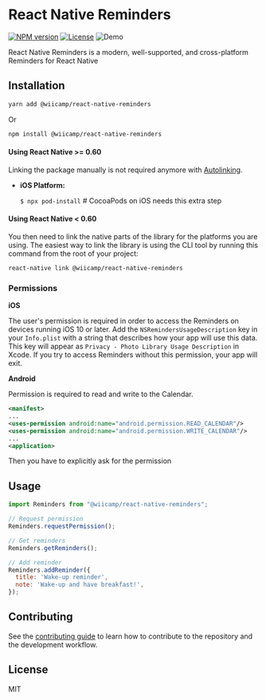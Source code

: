 # React Native Reminders
[![NPM version](https://img.shields.io/npm/v/react-native-easy-select)](https://www.npmjs.com/package/react-native-easy-select)
[![License](https://img.shields.io/npm/l/react-native-easy-select)](https://github.com/havinhthai/react-native-easy-select/blob/master/LICENSE)
![Demo](https://reactjs.org/logo-og.png)

React Native Reminders is a modern, well-supported, and cross-platform Reminders for React Native

## Installation

```sh
yarn add @wiicamp/react-native-reminders
```
Or
```sh
npm install @wiicamp/react-native-reminders
```

#### Using React Native >= 0.60
Linking the package manually is not required anymore with [Autolinking](https://github.com/react-native-community/cli/blob/master/docs/autolinking.md).

- **iOS Platform:**

  `$ npx pod-install` # CocoaPods on iOS needs this extra step

#### Using React Native < 0.60

You then need to link the native parts of the library for the platforms you are using. The easiest way to link the library is using the CLI tool by running this command from the root of your project:

```
react-native link @wiicamp/react-native-reminders
```

### Permissions

**iOS**

The user's permission is required in order to access the Reminders on devices running iOS 10 or later. Add the `NSRemindersUsageDescription` key in your `Info.plist` with a string that describes how your app will use this data. This key will appear as `Privacy - Photo Library Usage Description` in Xcode. If you try to access Reminders without this permission, your app will exit.

**Android**

Permission is required to read and write to the Calendar.

```xml
<manifest>
...
<uses-permission android:name="android.permission.READ_CALENDAR"/>
<uses-permission android:name="android.permission.WRITE_CALENDAR"/>
...
<application>
```

Then you have to explicitly ask for the permission

## Usage

```js
import Reminders from "@wiicamp/react-native-reminders";

// Request permission
Reminders.requestPermission();

// Get reminders
Reminders.getReminders();

// Add reminder
Reminders.addReminder({
  title: 'Wake-up reminder',
  note: 'Wake-up and have breakfast!',
});
```

## Contributing

See the [contributing guide](CONTRIBUTING.md) to learn how to contribute to the repository and the development workflow.

## License

MIT

